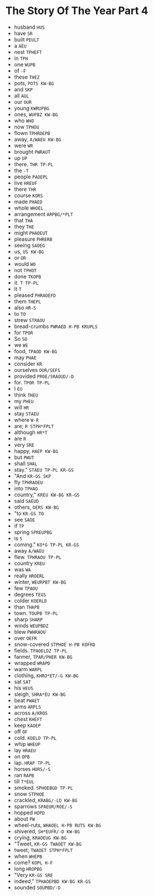 # The Story Of The Year Part 4

* husband `HUS`
* have `SR`
* built `PEULT`
* a `AEU`
* nest `TPHEFT`
* in `TPH`
* one `WUPB`
* of `-F`
* these `THEZ`
* pots, `POTS KW-BG`
* and `SKP`
* all `AUL`
* our `OUR`
* young `KWRUPBG`
* ones, `WUPBZ KW-BG`
* who `WHO`
* now `TPHOU`
* flown `TPHROEPB`
* away, `A/WAEU KW-BG`
* were `WR`
* brought `PWRAUT`
* up `UP`
* there. `THR TP-PL`
* the `-T`
* people `PAOEPL`
* live `HREUF`
* there `THR`
* course `KORS`
* made `PHAED`
* whole `WHOEL`
* arrangement `ARPBG/*PLT`
* that `THA`
* they `THE`
* might `PHAOEUT`
* pleasure `PHRERB`
* seeing `SAOEG`
* us, `US KW-BG`
* or `OR`
* would `WO`
* not `TPHOT`
* done `TKOPB`
* it. `T TP-PL`
* It `T`
* pleased `PHRAOEFD`
* them `THEPL`
* also `HR-S`
* to `TO`
* strew `STRAOU`
* bread-crumbs `PWRAED H-PB KRUPLS`
* for `TPOR`
* So `SO`
* we `WE`
* food, `TPAOD KW-BG`
* may `PHAE`
* consider `KR`
* ourselves `OUR/SEFS`
* provided `PROE/SRAOUD/-D`
* for. `TPOR TP-PL`
* I `EU`
* think `THEU`
* my `PHEU`
* will `HR`
* stay `STAEU`
* where `W-R`
* are; `R STPH*FPLT`
* although `HR*T`
* are `R`
* very `SRE`
* happy, `HAEP KW-BG`
* but `PWUT`
* shall `SHAL`
* stay." `STAEU TP-PL KR-GS`
* "And `KR-GS SKP`
* fly `TPHRAOEU`
* into `TPHAO`
* country," `KREU KW-BG KR-GS`
* said `SAEUD`
* others, `OERS KW-BG`
* "to `KR-GS TO`
* see `SAOE`
* if `TP`
* spring `SPREUPBG`
* is `S`
* coming." `KO*G TP-PL KR-GS`
* away `A/WAEU`
* flew. `TPHRAOU TP-PL`
* country `KREU`
* was `WA`
* really `HROERL`
* winter, `WEURPBT KW-BG`
* few `TPAOU`
* degrees `TEGS`
* colder `KOERLD`
* than `THAPB`
* town. `TOUPB TP-PL`
* sharp `SHARP`
* winds `WEUPBDZ`
* blew `PWHRAOU`
* over `OEFR`
* snow-covered `STPHOE H-PB KOFRD`
* fields. `TPAOELDZ TP-PL`
* farmer, `TPAR/PHER KW-BG`
* wrapped `WRAPD`
* warm `WARPL`
* clothing, `KHRO*ET/-G KW-BG`
* sat `SAT`
* his `HEUS`
* sleigh, `SHRA*EU KW-BG`
* beat `PWAET`
* arms `ARPLS`
* across `A/KROS`
* chest `KHEFT`
* keep `KAOEP`
* off `OF`
* cold. `KOELD TP-PL`
* whip `WHEUP`
* lay `HRAEU`
* on `OPB`
* lap. `HRAP TP-PL`
* horses `HORS/-S`
* ran `RAPB`
* till `T*EUL`
* smoked. `SPHOEBGD TP-PL`
* snow `STPHOE`
* crackled, `KRABG/-LD KW-BG`
* sparrows `SPAEUR/ROE/-S`
* hopped `HOPD`
* about `PW`
* wheel-ruts, `WHAOEL H-PB RUTS KW-BG`
* shivered, `SH*EUFR/-D KW-BG`
* crying, `KRAOEUG KW-BG`
* "Tweet, `KR-GS TWAOET KW-BG`
* tweet; `TWAOET STPH*FPLT`
* when `WHEPB`
* come? `KOPL H-F`
* long `HROPBG`
* "Very `KR-GS SRE`
* indeed," `TPHAOEPBD KW-BG KR-GS`
* sounded `SOUPBD/-D`
